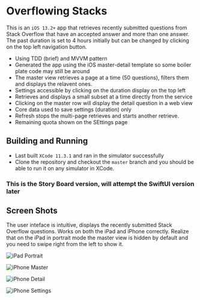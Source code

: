 # Overflowing Stacks

This is an `iOS 13.2+` app that retrieves recently submitted questions from Stack Overflow that have an accepted answer and more than one answer. The past duration is set to 4 hours initially but can be changed by clicking on the top left navigation button.

- Using TDD (brief) and MVVM pattern
- Generated the app using the iOS master-detail template so some boiler plate code may still be around
- The master view retrieves a page at a time (50 questions), filters them and displays the relavent ones.  
- Settings accessible by clicking on the duration display on the top left
- Retrieves and displays a small subset at a time directly from the service
- Clicking on the master row will display the detail question in a web view
- Core data used to save settings (duration) only
- Refresh stops the multi-page retrieves and starts another retrieve.
- Remaining quota shown on the SEttings page

## Building and Running

- Last built `XCode 11.3.1` and ran in the simulator successfully
- Clone the repository and checkout the `master` branch and you should be able to run it on any simulator in XCode.

### This is the Story Board version, will attempt the SwiftUI version later

## Screen Shots

The user inteface is intuitive, displays the recently submitted Stack Overflow questions. Works on both the iPad and iPhone correctly. Realize that on the iPad in portrait mode the master view is hidden by default and you need to swipe right from the left to show it. 

![iPad Portrait](screen-shots/ipad-portrait.png)

![iPhone Master](screen-shots/iphone-master.png) 

![iPhone Detail](screen-shots/iphone-detail.png)

![iPhone Settings](screen-shots/settings.png)

 
